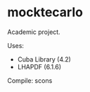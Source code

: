 # mocktecarlo
Academic project.

Uses:
   - Cuba Library (4.2)
   - LHAPDF (6.1.6)

Compile:
scons 
